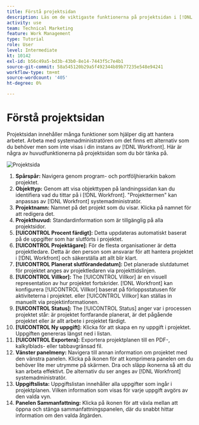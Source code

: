```yaml
---
title: Förstå projektsidan
description: Läs om de viktigaste funktionerna på projektsidan i [!DNL  Workfront] så att du kan planera och hantera dina projekt.
activity: use
team: Technical Marketing
feature: Work Management
type: Tutorial
role: User
level: Intermediate
kt: 10142
exl-id: b56c49a5-bd3b-43b0-8e14-7443f5c7e4b1
source-git-commit: 58a545120b29a5f492344b89b77235e548e94241
workflow-type: tm+mt
source-wordcount: '405'
ht-degree: 0%

---
```


# Förstå projektsidan

Projektsidan innehåller många funktioner som hjälper dig att hantera arbetet. Arbeta med systemadministratören om det finns ett alternativ som du behöver men som inte visas i din instans av [!DNL Workfront]. Här är några av huvudfunktionerna på projektsidan som du bör tänka på.

![Projektsida](assets/project-page-graphic-for-planner.png)

1. **Spårspår:** Navigera genom program- och portföljhierarkin bakom projektet.
2. **Objekttyp:** Genom att visa objekttypen på landningssidan kan du identifiera vad du tittar på i [!DNL Workfront]. &quot;Projekttermen&quot; kan anpassas av [!DNL Workfront] systemadministratör.
3. **Projektnamn:** Namnet på det projekt som du visar. Klicka på namnet för att redigera det.
4. **Projekthuvud:** Standardinformation som är tillgänglig på alla projektsidor.
5. **[!UICONTROL Procent färdigt]:** Detta uppdateras automatiskt baserat på de uppgifter som har slutförts i projektet.
6. **[!UICONTROL Projektägare]:** För de flesta organisationer är detta projektledare. Detta är den person som ansvarar för att hantera projektet i [!DNL Workfront] och säkerställa att allt blir klart.
7. **[!UICONTROL Planerat slutförandedatum]:** Det planerade slutdatumet för projektet anges av projektledaren via projekttidslinjen.
8. **[!UICONTROL Villkor]:** The [!UICONTROL Villkor] är en visuell representation av hur projektet fortskrider. [!DNL Workfront] kan konfigurera [!UICONTROL Villkor] baserat på förloppsstatusen för aktiviteterna i projektet. eller [!UICONTROL Villkor] kan ställas in manuellt via projektinformationen.
9. **[!UICONTROL Status]:** The [!UICONTROL Status] anger var i processen projektet står: är projektet fortfarande planerat, är det pågående projektet eller är allt arbete i projektet färdigt.
10. **[!UICONTROL Ny uppgift]:** Klicka för att skapa en ny uppgift i projektet. Uppgiften genereras längst ned i listan.
11. **[!UICONTROL Exportera]:** Exportera projektplanen till en PDF-, kalkylblads- eller tabbavgränsad fil.
12. **Vänster panelmeny:** Navigera till annan information om projektet med den vänstra panelen. Klicka på ikonen för att komprimera panelen om du behöver lite mer utrymme på skärmen. Dra och släpp ikonerna så att du kan arbeta effektivt. De alternativ du ser anges av [!DNL Workfront] systemadministratör.
13. **Uppgiftslista:** Uppgiftslistan innehåller alla uppgifter som ingår i projektplanen. Vilken information som visas för varje uppgift avgörs av den valda vyn.
14. **Panelen Sammanfattning:** Klicka på ikonen för att växla mellan att öppna och stänga sammanfattningspanelen, där du snabbt hittar information om den valda åtgärden.
